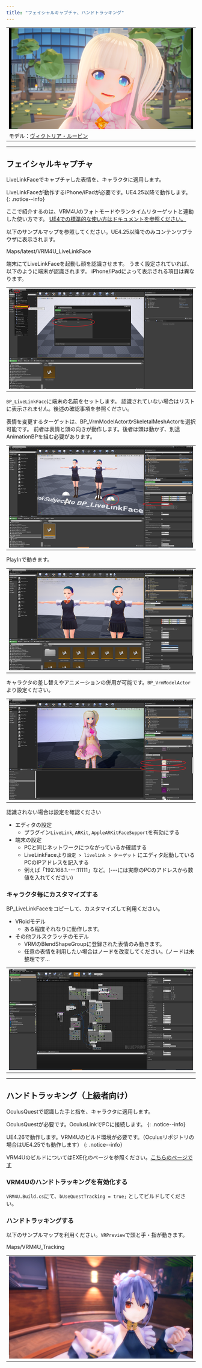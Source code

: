 ```yaml
---
title: "フェイシャルキャプチャ、ハンドトラッキング"
---
```


||
|-|
|[![](./assets/images/small/05t_top.png)](../assets/images/05t_top.png)|
|モデル：[ヴィクトリア・ルービン](https://hub.vroid.com/characters/2792872861023597723/models/5013769147837660446)|


----
## フェイシャルキャプチャ

LiveLinkFaceでキャプチャした表情を、キャラクタに適用します。

LiveLinkFaceが動作するiPhone/iPadが必要です。UE4.25以降で動作します。
{: .notice--info}

ここで紹介するのは、VRM4Uのフォトモードやランタイムリターゲットと連動した使い方です。
[UE4での標準的な使い方はドキュメントを参照ください。](https://docs.unrealengine.com/ja/Engine/Animation/FacialRecordingiPhone/index.html)


以下のサンプルマップを参照してください。UE4.25以降でのみコンテンツブラウザに表示されます。

Maps/latest/VRM4U_LiveLinkFace

端末にてLiveLinkFaceを起動し顔を認識させます。
うまく設定されていれば、以下のように端末が認識されます。
iPhone/iPadによって表示される項目は異なります。

||
|-|
|[![](./assets/images/small/05t_live.png)](../assets/images/05t_live.png)|

`BP_LiveLinkFace`に端末の名前をセットします。
認識されていない場合はリストに表示されません。後述の確認事項を参照ください。

表情を変更するターゲットは、BP_VrmModelActorかSkeletalMeshActorを選択可能です。
前者は表情と頭の向きが動作します。後者は頭は動かず、別途AnimationBPを組む必要があります。

||
|-|
|[![](./assets/images/small/05t_sub.png)](../assets/images/05t_sub.png)|

PlayInで動きます。

||
|-|
|[![](./assets/images/small/05t_play.png)](../assets/images/05t_play.png)|

キャラクタの差し替えやアニメーションの併用が可能です。`BP_VrmModelActor`より設定ください。

||
|-|
|[![](./assets/images/small/05t_cust.png)](../assets/images/05t_cust.png)|

認識されない場合は設定を確認ください
- エディタの設定
  - プラグイン`LiveLink`, `ARKit`, `AppleARKitFaceSupport`を有効にする
- 端末の設定
  - PCと同じネットワークにつながっているか確認する
  - LiveLinkFaceより`設定 > livelink > ターゲット` にエディタ起動しているPCのIPアドレスを記入する
  - 例えば「192.168.1.---:11111」など。(---には実際のPCのアドレスから数値を入れてください)


### キャラクタ毎にカスタマイズする

BP_LiveLinkFaceをコピーして、カスタマイズして利用ください。

- VRoidモデル
  - ある程度それなりに動作します。
- その他フルスクラッチのモデル
  - VRMのBlendShapeGroupに登録された表情のみ動きます。
  - 任意の表情を利用したい場合はノードを改変してください。(ノードは未整理です…

||
|-|
|[![](./assets/images/small/05t_detail.png)](../assets/images/05t_detail.png)|

----
## ハンドトラッキング（上級者向け）

OculusQuestで認識した手と指を、キャラクタに適用します。

OculusQuestが必要です。OculusLinkでPCに接続します。
{: .notice--info}

UE4.26で動作します。VRM4Uのビルド環境が必要です。（Oculusリポジトリの場合はUE4.25でも動作します）
{: .notice--info}

VRM4UのビルドについてはEXE化のページを参照ください。[こちらのページです](../03_exe/)

### VRM4Uのハンドトラッキングを有効化する

`VRM4U.Build.cs`にて、`bUseQuestTracking = true;` としてビルドしてください。

### ハンドトラッキングする

以下のサンプルマップを利用ください。`VRPreview`で頭と手・指が動きます。

Maps/VRM4U_Tracking

||
|-|
|[![](./assets/images/small/05t_hand.png)](../assets/images/05t_hand.png)|

